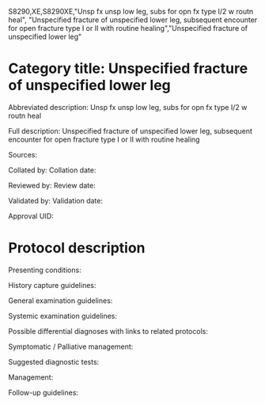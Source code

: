 S8290,XE,S8290XE,"Unsp fx unsp low leg, subs for opn fx type I/2 w routn heal", "Unspecified fracture of unspecified lower leg, subsequent encounter for open fracture type I or II with routine healing","Unspecified fracture of unspecified lower leg"
# Category title: Unspecified fracture of unspecified lower leg

Abbreviated description: Unsp fx unsp low leg, subs for opn fx type I/2 w routn heal

Full description: Unspecified fracture of unspecified lower leg, subsequent encounter for open fracture type I or II with routine healing

Sources:

Collated by:
Collation date:

Reviewed by:
Review date:

Validated by:
Validation date:

Approval UID:

# Protocol description

Presenting conditions:

History capture guidelines:

General examination guidelines:

Systemic examination guidelines:

Possible differential diagnoses with links to related protocols:

Symptomatic / Palliative management:

Suggested diagnostic tests:

Management:

Follow-up guidelines:
